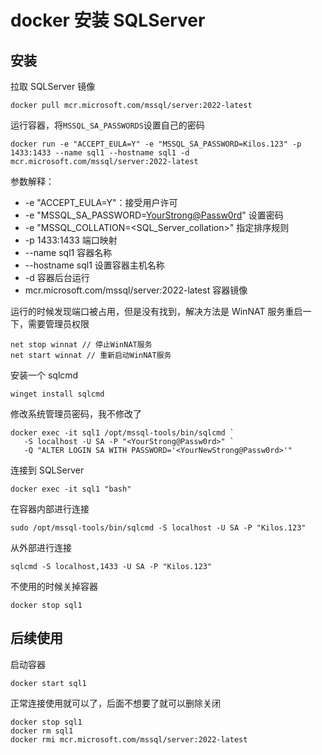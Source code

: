 # docker 安装 SQLServer

## 安装

拉取 SQLServer 镜像

```shell
docker pull mcr.microsoft.com/mssql/server:2022-latest
```

运行容器，将`MSSQL_SA_PASSWORDS`设置自己的密码

```shell
docker run -e "ACCEPT_EULA=Y" -e "MSSQL_SA_PASSWORD=Kilos.123" -p 1433:1433 --name sql1 --hostname sql1 -d mcr.microsoft.com/mssql/server:2022-latest
```

参数解释：

- -e "ACCEPT_EULA=Y"：接受用户许可
- -e "MSSQL_SA_PASSWORD=<YourStrong@Passw0rd>" 设置密码
- -e "MSSQL_COLLATION=<SQL_Server_collation>" 指定排序规则
- -p 1433:1433 端口映射
- --name sql1 容器名称
- --hostname sql1 设置容器主机名称
- -d 容器后台运行
- mcr.microsoft.com/mssql/server:2022-latest 容器镜像

运行的时候发现端口被占用，但是没有找到，解决方法是 WinNAT 服务重启一下，需要管理员权限

```shell
net stop winnat // 停止WinNAT服务
net start winnat // 重新启动WinNAT服务
```

安装一个 sqlcmd

```shell
winget install sqlcmd
```

修改系统管理员密码，我不修改了

```shell
docker exec -it sql1 /opt/mssql-tools/bin/sqlcmd `
   -S localhost -U SA -P "<YourStrong@Passw0rd>" `
   -Q "ALTER LOGIN SA WITH PASSWORD='<YourNewStrong@Passw0rd>'"
```

连接到 SQLServer

```shell
docker exec -it sql1 "bash"
```

在容器内部进行连接

```shell
sudo /opt/mssql-tools/bin/sqlcmd -S localhost -U SA -P "Kilos.123"
```

从外部进行连接

```shell
sqlcmd -S localhost,1433 -U SA -P "Kilos.123"
```

不使用的时候关掉容器

```shell
docker stop sql1
```

## 后续使用

启动容器

```shell
docker start sql1
```

正常连接使用就可以了，后面不想要了就可以删除关闭

```shell
docker stop sql1
docker rm sql1
docker rmi mcr.microsoft.com/mssql/server:2022-latest
```
